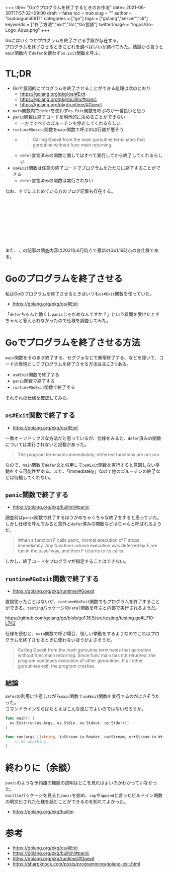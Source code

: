 +++
title= "Goでプログラムを終了するときのお作法"
date= 2021-06-30T17:57:32+09:00
draft = false
toc = true
slug = ""
author = "budougumi0617"
categories = ["go"]
tags = ["golang","server","cli"]
keywords = ["終了方法","exit","Go","Go言語"]
twitterImage = "logos/Go-Logo_Aqua.png"
+++

Goにはいくつかプログラムを終了させる手段が存在する。  
プログラムを終了させるときにどれを選べばいいか調べてみた。結論から言うと`main`関数内で`defer`を使わず`os.Exit`関数を呼ぶ。

<!--more-->

# TL;DR
- Goで意図的にプログラムを終了させることができる処理は次のとおり
    - https://golang.org/pkg/os/#Exit
    - https://golang.org/pkg/builtin/#panic
    - https://golang.org/pkg/runtime/#Goexit
- `main`関数内で`defer`を使わず`os.Exit`関数を呼ぶのが一番良いと思う
- `panic`関数は終了コードを明示的に決めることができない
    - 一方ですべてのゴルーチンを停止してくれるらしい
- `runtime#Goexit`関数を`main`関数で呼ぶのは行儀が悪そう
    - > Calling Goexit from the main goroutine terminates that goroutine without func main returning. 
    - `defer`宣言済みの関数に関してはすべて実行してから終了してくれるらしい
- `os#Exit`関数は任意の終了コードでプログラムをただちに終了することができる
    - `defer`宣言済みの関数は実行されない

なお、すでにまとめている方のブログ記事も存在する。
<div class="iframely-embed"><div class="iframely-responsive" style="height: 140px; padding-bottom: 0;"><a href="https://sharpknock.com/posts/programming/golang-exit.html" data-iframely-url="//cdn.iframe.ly/zH8IwZc?card=small"></a></div></div><script async src="//cdn.iframe.ly/embed.js" charset="utf-8"></script>

また、この記事の調査内容は2021年6月時点で最新のGo1.16時点の各仕様である。

# Goのプログラムを終了させる
私はGoのプログラムを終了させるときはいつも`os#Exit`関数を使っていた。

- https://golang.org/pkg/os/#Exit

「`defer`ちゃんと動くし`panic`じゃだめなんですか？」という質問を受けたときちゃんと答えられなかったので仕様を調査してみた。

# Goでプログラムを終了させる方法
`main`関数をそのまま終了する、セグフォなどで異常終了する、などを除いて、コードの表現としてプログラムを終了させる方法は主に3つある。

- `os#Exit`関数で終了する
- `panic`関数で終了する
- `runtime#GoExit`関数で終了する

それぞれの仕様を確認してみた。

## `os#Exit`関数で終了する
- https://golang.org/pkg/os/#Exit

一番オーソドックスな方法だと思っているが、仕様をみると、`defer`済みの関数については実行されないと記載があった。

> The program terminates immediately; deferred functions are not run.

なので、`main`関数で`defer`文と併用して`os#Exit`関数を実行すると意図しない挙動をする可能性がある。また、「immediately」なので他のゴルーチンの終了などは待機してくれない。

## `panic`関数で終了する
- https://golang.org/pkg/builtin/#panic

調査前は`panic`関数で終了するほうがめちゃくちゃな終了をすると思っていた。
しかし仕様を呼んでみると意外と`defer`済みの関数などはちゃんと呼ばれるようだ。

> When a function F calls panic, normal execution of F stops immediately. Any functions whose execution was deferred by F are run in the usual way, and then F returns to its caller. 

しかし、終了コードをプログラマが指定することはできない。

## `runtime#GoExit`関数で終了する
- https://golang.org/pkg/runtime/#Goexit

直接使ったことはないが、`runtime#GoExit`関数でもプログラムを終了することができる。`testing`パッケージの`Fatal`関数を呼ぶと内部で実行されるようだ。

https://github.com/golang/go/blob/go1.16.5/src/testing/testing.go#L710-L742

仕様を読むと、`main`関数で呼ぶ場合、怪しい挙動をするようなのでこれはプログラムを終了させるときに使わないほうがよさそうだ。

> Calling Goexit from the main goroutine terminates that goroutine without func main returning. Since func main has not returned, the program continues execution of other goroutines. If all other goroutines exit, the program crashes.

## 結論
`defer`の利用に注意しながら`main`関数で`os#Exit`関数を実行するのがよさそうだった。  
コマンドラインならばたとえばこんな感じでよいのではないだろうか。

```go
func main() {
  os.Exit(run(os.Args, os.Stdin, os.Stdout, os.Stderr))
}

func run(args []string, inStream io.Reader, outStream, errStream io.Writer) int {
    // do anything...
}
```

# 終わりに（余談）
`panic`のような予約語の機能の説明はどこを見ればよいのかわかっていなかった。  
`builtin`パッケージを見ると`panic`を始め、`cap`や`append`と言ったビルドイン関数の明文化された仕様を読むことができるのを知れてよかった。

- https://golang.org/pkg/builtin

# 参考
- https://golang.org/pkg/os/#Exit
- https://golang.org/pkg/builtin/#panic
- https://golang.org/pkg/runtime/#Goexit
- https://sharpknock.com/posts/programming/golang-exit.html
